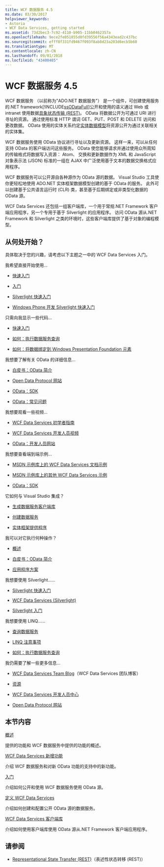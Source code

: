 ```yaml
---
title: WCF 数据服务 4.5
ms.date: 03/30/2017
helpviewer_keywords:
- Astoria
- WCF Data Services, getting started
ms.assetid: 73d2bec3-7c92-4110-b905-11bb0462357a
ms.openlocfilehash: 9ece2fe051855d0fd39556f56a4343ead2c437bc
ms.sourcegitcommit: efff8f331fd9467f093f8ab8d23a203d6ecb5b60
ms.translationtype: MT
ms.contentlocale: zh-CN
ms.lasthandoff: 09/01/2018
ms.locfileid: "43400485"
---
```

# <a name="wcf-data-services-45"></a>WCF 数据服务 4.5

WCF 数据服务 （以前称为"ADO.NET 数据服务"） 是一个组件，可创建使用服务的.NET framework[!INCLUDE[ssODataFull](../../../../includes/ssodatafull-md.md)]公开和使用的语义通过 Web 或 intranet 使用数据[具象状态传输 (REST)](https://go.microsoft.com/fwlink/?LinkId=113919)。 OData 将数据公开为可通过 URI 进行寻址的资源。 通过使用标准 HTTP 谓词 GET、PUT、POST 和 DELETE 访问和更改数据。 OData 使用的实体关系约定[实体数据模型](../../../../docs/framework/data/adonet/entity-data-model.md)将资源公开为通过关联相关的实体集。

WCF 数据服务使用 OData 协议进行寻址以及更新资源。 这样一来，可以从任何支持 OData 的客户端访问这些服务。 OData 使您能够请求并通过使用众所周知的传输格式将数据写入资源： Atom、 交换和更新数据作为 XML 和 JavaScript 对象表示法 (JSON) 标准的一组在 AJAX 中广泛使用基于文本的数据交换格式应用程序。

WCF 数据服务可以公开源自各种源作为 OData 源的数据。 Visual Studio 工具使你更轻松地使用 ADO.NET 实体框架数据模型创建的基于 OData 的服务。 此外可以创建基于公共语言运行时 (CLR) 类，甚至基于后期绑定或非类型化数据的 OData 源。

WCF Data Services 还包括一组客户端库，一个用于常规.NET Framework 客户端应用程序，另一个专用于基于 Silverlight 的应用程序。 访问 OData 源从.NET Framework 和 Silverlight 之类的环境时，这些客户端库提供了基于对象的编程模型。

## <a name="where-should-i-start"></a>从何处开始？

具体取决于您的兴趣，请考虑以下主题之一中的 WCF Data Services 入门。

我希望直接开始使用...

-   [快速入门](../../../../docs/framework/data/wcf/quickstart-wcf-data-services.md)

-   [入门](../../../../docs/framework/data/wcf/getting-started-with-wcf-data-services.md)

-   [Silverlight 快速入门](https://go.microsoft.com/fwlink/?LinkID=192782)

-   [Windows Phone 开发 Silverlight 快速入门](https://go.microsoft.com/fwlink/?LinkID=214535)

只需向我显示一些代码...

-   [快速入门](../../../../docs/framework/data/wcf/quickstart-wcf-data-services.md)

-   [如何：执行数据服务查询](../../../../docs/framework/data/wcf/how-to-execute-data-service-queries-wcf-data-services.md)

-   [如何：将数据绑定到 Windows Presentation Foundation 元素](../../../../docs/framework/data/wcf/bind-data-to-wpf-elements-wcf-data-services.md)

我想要了解有关 OData 的详细信息...

 -   [白皮书：OData 简介](https://go.microsoft.com/fwlink/?LinkId=220867)

-   [Open Data Protocol 网站](https://go.microsoft.com/fwlink/?LinkID=184554)

-   [OData：SDK](https://go.microsoft.com/fwlink/?LinkID=185248)

-   [OData：常见问题](https://go.microsoft.com/fwlink/?LinkId=185867)

我想要观看一些视频...

-   [WCF Data Services 初学者指南](https://go.microsoft.com/fwlink/?LinkId=220864)

-   [WCF Data Services 开发人员视频](https://go.microsoft.com/fwlink/?LinkId=220861)

-   [OData：开发人员网站](https://go.microsoft.com/fwlink/?LinkId=185866)

我想要查看端到端示例...

-   [MSDN 示例库上的 WCF Data Services 文档示例](https://go.microsoft.com/fwlink/?LinkID=220865)

-   [MSDN 示例库上的其他 WCF Data Services 示例](https://go.microsoft.com/fwlink/?LinkId=220866)

-   [OData：SDK](https://go.microsoft.com/fwlink/?LinkID=185248)

它如何与 Visual Studio 集成？

-   [生成数据服务客户端库](../../../../docs/framework/data/wcf/generating-the-data-service-client-library-wcf-data-services.md)

-   [创建数据服务](../../../../docs/framework/data/wcf/creating-the-data-service.md)

-   [实体框架提供程序](../../../../docs/framework/data/wcf/entity-framework-provider-wcf-data-services.md)

我可以对它执行何种操作？

-   [概述](../../../../docs/framework/data/wcf/wcf-data-services-overview.md)

-   [白皮书：OData 简介](https://go.microsoft.com/fwlink/?LinkId=220867)

-   [应用程序方案](../../../../docs/framework/data/wcf/application-scenarios-wcf-data-services.md)

我想要使用 Silverlight......

-   [Silverlight 快速入门](https://go.microsoft.com/fwlink/?LinkID=192782)

-   [WCF Data Services (Silverlight)](https://go.microsoft.com/fwlink/?LinkID=143149)

-   [Silverlight 入门](https://go.microsoft.com/fwlink/?LinkId=148366)

我想要使用 LINQ......

-   [查询数据服务](../../../../docs/framework/data/wcf/querying-the-data-service-wcf-data-services.md)

-   [LINQ 注意事项](../../../../docs/framework/data/wcf/linq-considerations-wcf-data-services.md)

-   [如何：执行数据服务查询](../../../../docs/framework/data/wcf/how-to-execute-data-service-queries-wcf-data-services.md)

我仍需要了解一些更多信息...

-   [WCF Data Services Team Blog](https://go.microsoft.com/fwlink/?LinkID=150511)（WCF Data Services 团队博客）

-   [资源](../../../../docs/framework/data/wcf/wcf-data-services-resources.md)

-   [WCF Data Services 开发人员中心](https://go.microsoft.com/fwlink/?LinkId=220868)

-   [Open Data Protocol 网站](https://go.microsoft.com/fwlink/?LinkID=184554)

## <a name="in-this-section"></a>本节内容

 [概述](../../../../docs/framework/data/wcf/wcf-data-services-overview.md)

 提供的功能和 WCF 数据服务中提供的功能的概述。

 [WCF Data Services 新增功能](https://msdn.microsoft.com/library/cf22cad5-b8d9-472b-8d7c-b863b64eaae8)

 介绍 WCF 数据服务和对新 OData 功能的支持中的新功能。

 [入门](../../../../docs/framework/data/wcf/getting-started-with-wcf-data-services.md)

 介绍如何公开和使用 WCF 数据服务使用 OData 源。

 [定义 WCF Data Services](../../../../docs/framework/data/wcf/defining-wcf-data-services.md)

 介绍如何创建和配置公开 OData 源的数据服务。

 [WCF Data Services 客户端库](../../../../docs/framework/data/wcf/wcf-data-services-client-library.md)

 介绍如何使用客户端库使用 OData 源从.NET Framework 客户端应用程序。

## <a name="see-also"></a>请参阅

- [Representational State Transfer (REST)](https://go.microsoft.com/fwlink/?LinkId=113919)（表述性状态转移 (REST)）
